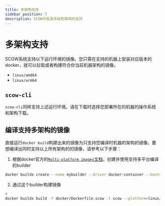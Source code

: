 ```yaml
---
title: 多架构支持
sidebar_position: 7
description: SCOW对各类系统和架构的支持
---
```


# 多架构支持

SCOW系统支持以下运行环境的镜像。您只需在支持的机器上安装对应版本的docker，就可以拉取或者构建符合你当前机器架构的镜像。

- `linux/amd64`
- `linux/arm64`

## `scow-cli`

`scow-cli`同样支持上述运行环境。请在下载时选择您部署所在的机器的操作系统和架构下载。

## 编译支持多架构的镜像

直接运行`docker build`构建出来的镜像为只支持您编译时机器的架构的镜像。要想编译出同时支持以上所有架构的的镜像，请参考以下步骤：

1. 根据docker官方的[`Multi-platform images`文档](https://docs.docker.com/build/building/multi-platform/)，创建并使用支持多平台编译的builder

```bash
docker buildx create --name mybuilder --driver docker-container --bootstrap --use
```

2. 通过这个builder构建镜像

```bash
# 
docker buildx build -f docker/Dockerfile.scow -t scow --platform=linux/arm64,linux/cmd64 .
```

